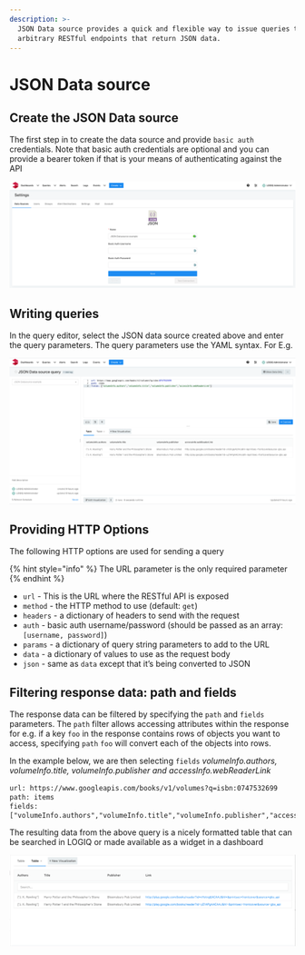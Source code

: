 ```yaml
---
description: >-
  JSON Data source provides a quick and flexible way to issue queries to
  arbitrary RESTful endpoints that return JSON data.
---
```


# JSON Data source

## Create the JSON Data source

The first step in to create the data source and provide `basic auth` credentials. Note that basic auth credentials are optional and you can provide a bearer token if that is your means of authenticating against the API&#x20;

![Creating a JSON data source](<../../.gitbook/assets/Screen Shot 2020-08-10 at 6.08.15 PM.png>)

## Writing queries

In the query editor, select the JSON data source created above and enter the query parameters. The query parameters use the YAML syntax. For E.g.

![](<../../.gitbook/assets/Screen Shot 2020-08-10 at 6.07.39 PM.png>)

## Providing HTTP Options

The following HTTP options are used for sending a query

{% hint style="info" %}
The URL parameter is the only required parameter
{% endhint %}

* `url` - This is the URL where the RESTful API is exposed
* `method` - the HTTP method to use (default: `get`)
* `headers` - a dictionary of headers to send with the request
* `auth` - basic auth username/password (should be passed as an array: `[username, password]`)
* `params` - a dictionary of query string parameters to add to the URL
* `data` - a dictionary of values to use as the request body
* `json` - same as `data` except that it’s being converted to JSON

## Filtering response data: path and fields

The response data can be filtered by specifying the `path` and `fields` parameters. The `path` filter allows accessing attributes within the response for e.g. if a key `foo` in the response contains rows of objects you want to access, specifying `path` `foo` will convert each of the objects into rows.&#x20;

In the example below, we are then selecting `fields` _volumeInfo.authors, volumeInfo.title, volumeInfo.publisher and accessInfo.webReaderLink_

```
url: https://www.googleapis.com/books/v1/volumes?q=isbn:0747532699
path: items
fields: ["volumeInfo.authors","volumeInfo.title","volumeInfo.publisher","accessInfo.webReaderLink"]
```

The resulting data from the above query is a nicely formatted table that can be searched in LOGIQ or made available as a widget in a dashboard

![](<../../.gitbook/assets/Screen Shot 2020-08-10 at 6.25.44 PM.png>)

